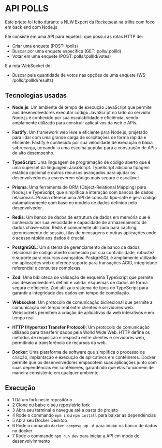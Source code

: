 # API POLLS
Este prjeto foi feito durante a NLW Expert da Rocketseat na trilha com foco em back end com Node.js

Ele consiste em uma API para equetes, que possui as rotas HTTP de:
- Criar uma enquete (POST: /polls)
- Buscar por uma enquete específica (GET: polls/:pollId)
- Votar em uma enquete (POST: polls/:pollId/votes)

E a rota WebSocket de:
- Buscar pela quantidade de votos nas opções de uma enquete (WS: /polls/:pollId/results)

## Tecnologias usadas
- **Node.js**:
Um ambiente de tempo de execução JavaScript que permite aos desenvolvedores executar código JavaScript no lado do servidor. Node.js é conhecido por sua escalabilidade e eficiência, sendo amplamente utilizado para construir aplicativos da web e APIs.

- **Fastify**:
Um framework web leve e eficiente para Node.js, projetado para lidar com uma grande carga de solicitações de forma rápida e eficiente. Fastify é conhecido por sua velocidade de execução e baixa sobrecarga, tornando-o uma escolha popular para a construção de APIs de alto desempenho.

- **TypeScript**:
Uma linguagem de programação de código aberto que é uma superset da linguagem JavaScript. TypeScript adiciona tipagem estática opcional e outros recursos avançados para ajudar os desenvolvedores a escreverem código mais seguro e escalável.

- **Prisma**:
Uma ferramenta de ORM (Object-Relational Mapping) para Node.js e TypeScript, que simplifica a interação com bancos de dados relacionais. Prisma oferece uma API de consulta tipo-safe e gera código automaticamente com base no modelo de dados definido pelo desenvolvedor.

- **Redis**:
Um banco de dados de estrutura de dados em memória que é conhecido por sua velocidade e capacidade de armazenamento de dados chave-valor. Redis é comumente utilizado para caching, gerenciamento de sessão, filas de mensagens e outras aplicações onde o acesso rápido aos dados é crucial.

- **PostgreSQL**:
Um sistema de gerenciamento de banco de dados relacional de código aberto conhecido por sua confiabilidade, robustez e suporte para recursos avançados. PostgreSQL é amplamente utilizado em aplicações web e oferece suporte para transações ACID, integridade referencial e consultas complexas.

- **Zod**:
Uma biblioteca de validação de esquema TypeScript que permite aos desenvolvedores definir e validar esquemas de dados de forma segura e eficiente. Zod utiliza o sistema de tipos do TypeScript para garantir a integridade dos dados em tempo de compilação.

- **Websocket**:
Um protocolo de comunicação bidirecional que permite a comunicação em tempo real entre clientes e servidores web. Websockets permitem a criação de aplicativos da web interativos e em tempo real.

- **HTTP (Hypertext Transfer Protocol)**:
Um protocolo de comunicação utilizado para transferir dados pela World Wide Web. HTTP define os métodos de requisição e resposta entre clientes e servidores web, permitindo a transferência de recursos da web.

- **Docker**:
Uma plataforma de software que simplifica o processo de criação, implantação e execução de aplicativos em contêineres. Docker permite que os desenvolvedores empacotem suas aplicações junto com suas dependências em contêineres, garantindo que elas funcionem de maneira consistente em qualquer ambiente.

## Execução
- 1 Dá um fork neste repositório
- 2 Clone ou baixe o seu repositório fork
- 3 Abra seu terminal e navegue até a pasta do projeto
- 4 Rode o commando `npm i` ou `npm install` para baixar as dependências
- 5 Abra seu Docker Desktop
- 6 Rode o comando `docker compose up -d` para iniciar os banco de dados no docker
- 7 Rode o commando `npm run dev` para iniciar a API em modo de desenvolvimmento
